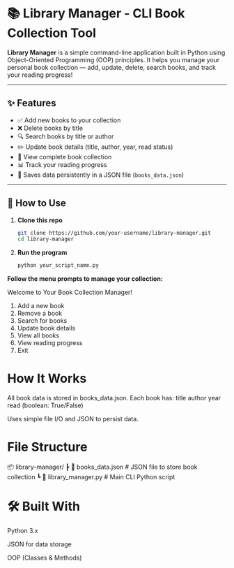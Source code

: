 # 📚 Library Manager - CLI Book Collection Tool

**Library Manager** is a simple command-line application built in Python using Object-Oriented Programming (OOP) principles. It helps you manage your personal book collection — add, update, delete, search books, and track your reading progress!

---

## ✨ Features

- ✅ Add new books to your collection  
- ❌ Delete books by title  
- 🔍 Search books by title or author  
- ✏️ Update book details (title, author, year, read status)  
- 📖 View complete book collection  
- 📊 Track your reading progress  
- 💾 Saves data persistently in a JSON file (`books_data.json`)  

---

## 🚀 How to Use

1. **Clone this repo**
   ```bash
   git clone https://github.com/your-username/library-manager.git
   cd library-manager

2. **Run the program**
   ```bash
   python your_script_name.py

**Follow the menu prompts to manage your collection:**

Welcome to Your Book Collection Manager!
1. Add a new book
2. Remove a book
3. Search for books
4. Update book details
5. View all books
6. View reading progress
7. Exit


# How It Works

All book data is stored in books_data.json.
Each book has:
title
author
year
read (boolean: True/False)

Uses simple file I/O and JSON to persist data.

# File Structure

📦 library-manager/
 ┣ 📄 books_data.json        # JSON file to store book collection
 ┗ 📄 library_manager.py     # Main CLI Python script


# 🛠️ Built With

Python 3.x

JSON for data storage

OOP (Classes & Methods)

